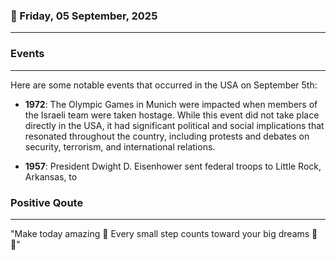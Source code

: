 ### 📅 Friday, 05 September, 2025
------
### Events
------
Here are some notable events that occurred in the USA on September 5th:

- **1972**: The Olympic Games in Munich were impacted when members of the Israeli team were taken hostage. While this event did not take place directly in the USA, it had significant political and social implications that resonated throughout the country, including protests and debates on security, terrorism, and international relations.

- **1957**: President Dwight D. Eisenhower sent federal troops to Little Rock, Arkansas, to
### Positive Qoute
------
"Make today amazing 🌟 Every small step counts toward your big dreams 💪✨"
